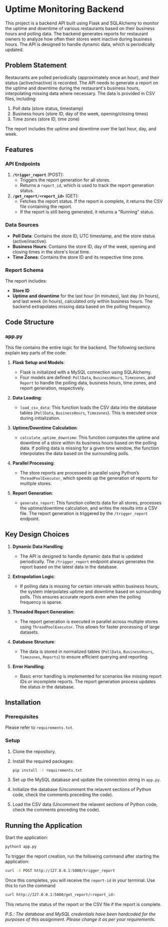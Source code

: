 # Uptime Monitoring Backend

This project is a backend API built using Flask and SQLAlchemy to monitor the uptime and downtime of various restaurants based on their business hours and polling data. The backend generates reports for restaurant owners to analyze how often their stores went inactive during business hours. The API is designed to handle dynamic data, which is periodically updated.

## Problem Statement

Restaurants are polled periodically (approximately once an hour), and their status (active/inactive) is recorded. The API needs to generate a report on the uptime and downtime during the restaurant's business hours, interpolating missing data where necessary. The data is provided in CSV files, including:

1. Poll data (store status, timestamp)
2. Business hours (store ID, day of the week, opening/closing times)
3. Time zones (store ID, time zone)

The report includes the uptime and downtime over the last hour, day, and week.

## Features

### API Endpoints

1. **`/trigger_report`** (POST):
   - Triggers the report generation for all stores.
   - Returns a `report_id`, which is used to track the report generation status.
2. **`/get_report/<report_id>`** (GET):
   - Fetches the report status. If the report is complete, it returns the CSV file containing the report.
   - If the report is still being generated, it returns a "Running" status.

### Data Sources

- **Poll Data**: Contains the store ID, UTC timestamp, and the store status (active/inactive).
- **Business Hours**: Contains the store ID, day of the week, opening and closing times in the store's local time.
- **Time Zones**: Contains the store ID and its respective time zone.

### Report Schema

The report includes:

- **Store ID**
- **Uptime and downtime** for the last hour (in minutes), last day (in hours), and last week (in hours), calculated only within business hours. The backend extrapolates missing data based on the polling frequency.

## Code Structure

### app.py

This file contains the entire logic for the backend. The following sections explain key parts of the code:

1. **Flask Setup and Models**:
   - Flask is initialized with a MySQL connection using SQLAlchemy.
   - Four models are defined: `PollData`, `BusinessHours`, `Timezones`, and `Report` to handle the polling data, business hours, time zones, and report generation, respectively.

2. **Data Loading**:
   - `load_csv_data`: This function loads the CSV data into the database tables (`PollData`, `BusinessHours`, `Timezones`). This is executed once during initialization.

3. **Uptime/Downtime Calculation**:
   - `calculate_uptime_downtime`: This function computes the uptime and downtime of a store within its business hours based on the polling data. If polling data is missing for a given time window, the function interpolates the data based on the surrounding polls.

4. **Parallel Processing**:
   - The store reports are processed in parallel using Python’s `ThreadPoolExecutor`, which speeds up the generation of reports for multiple stores.

5. **Report Generation**:
   - `generate_report`: This function collects data for all stores, processes the uptime/downtime calculation, and writes the results into a CSV file. The report generation is triggered by the `/trigger_report` endpoint.

## Key Design Choices

1. **Dynamic Data Handling**:
   - The API is designed to handle dynamic data that is updated periodically. The `/trigger_report` endpoint always generates the report based on the latest data in the database.

2. **Extrapolation Logic**:
   - If polling data is missing for certain intervals within business hours, the system interpolates uptime and downtime based on surrounding polls. This ensures accurate reports even when the polling frequency is sparse.

3. **Threaded Report Generation**:
   - The report generation is executed in parallel across multiple stores using `ThreadPoolExecutor`. This allows for faster processing of large datasets.

4. **Database Structure**:
   - The data is stored in normalized tables (`PollData`, `BusinessHours`, `Timezones`, `Reports`) to ensure efficient querying and reporting.

5. **Error Handling**:
   - Basic error handling is implemented for scenarios like missing report IDs or incomplete reports. The report generation process updates the status in the database.

## Installation

### Prerequisites

Please refer to `requirements.txt`.

### Setup

1. Clone the repository.
2. Install the required packages:

   ```bash
   pip install -r requirements.txt
   ```

3. Set up the MySQL database and update the connection string in `app.py`.
4. Initialize the database (Uncomment the relavent sections of Python code, check the comments preceding the code).
5. Load the CSV data (Uncomment the relavent sections of Python code, check the comments preceding the code).

## Running the Application

Start the application:

```bash
python3 app.py
```

To trigger the report creation, run the following command after starting the application:

```bash
curl -X POST http://127.0.0.1:5000/trigger_report
```

Once this completes, you will receive the `report-id` in your terminal. Use this to run the command

```bash
curl http://127.0.0.1:5000/get_report/<report_id>
```

This returns the status of the report or the CSV file if the report is complete.

*P.S.: The database and MySQL credentials have been hardcoded for the purposes of this assignment. Please change it as per your requirements.*

